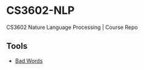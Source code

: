 # CS3602-NLP
CS3602 Nature Language Processing | Course Repo





## Tools

* [Bad Words](https://github.com/LDNOOBW/List-of-Dirty-Naughty-Obscene-and-Otherwise-Bad-Words)
